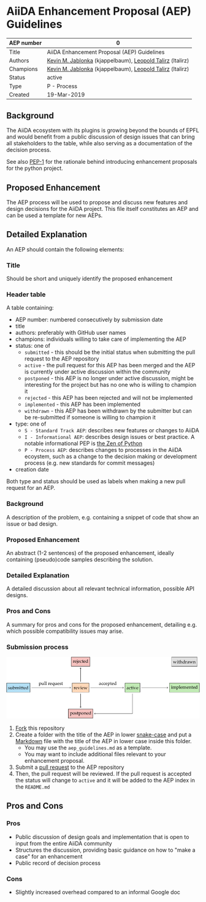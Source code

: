 # AiiDA Enhancement Proposal (AEP) Guidelines

| AEP number | 0                                                            |
|------------|--------------------------------------------------------------|
| Title      | AiiDA Enhancement Proposal (AEP) Guidelines                  |
| Authors    | [Kevin M. Jablonka](mailto:kevin.jablonka@epfl.ch) (kjappelbaum), [Leopold Talirz](mailto:leopold.talirz@epfl.ch) (ltalirz)|
| Champions  | [Kevin M. Jablonka](mailto:kevin.jablonka@epfl.ch) (kjappelbaum), [Leopold Talirz](mailto:leopold.talirz@epfl.ch) (ltalirz)|
| Status     | active                                                       |
| Type       | P - Process                                                  |
| Created    | 19-Mar-2019                                                  |

## Background 
The AiiDA ecosystem with its plugins is growing beyond the bounds of EPFL
and would benefit from a public discussion of design issues that can bring 
all stakeholders to the table, while also serving as a documentation of the decision process.

See also [PEP-1](https://www.python.org/dev/peps/pep-0001/) for the rationale behind
introducing enhancement proposals for the python project. 

## Proposed Enhancement 
The AEP process will be used to propose and discuss new features and design decisions for the AiiDA project. 
This file itself constitutes an AEP and can be used a template for new AEPs. 

## Detailed Explanation 
An AEP should contain the following elements:

### Title

Should be short and uniquely identify the proposed enhancement

### Header table

A table containing:
  * AEP number: numbered consecutively by submission date
  * title
  * authors: preferably with GitHub user names
  * champions: individuals willing to take care of implementing the AEP
  * status: one of
    * `submitted` - this should be the initial status when submitting the pull request to the AEP repository
    * `active` - the pull request for this AEP has been merged and the AEP is currently under active discussion within the community 
    * `postponed` - this AEP is no longer under active discussion, might be interesting for the project but has no one who is willing to champion it 
    * `rejected` - this AEP has been rejected and will not be implemented
    * `implemented` - this AEP has been implemented
    * `withdrawn` - this AEP has been withdrawn by the submitter but can be re-submitted if someone is willing to champion it
  * type: one of
    * `S - Standard Track AEP`: describes new features or changes to AiiDA
    * `I - Informational AEP`: describes design issues or best practice. A notable informational PEP is [the Zen of Python](https://www.python.org/dev/peps/pep-0020/)
    * `P - Process AEP`: describes changes to processes in the AiiDA ecoystem, such as a change to the decision making or development process (e.g. new standards for commit messages)
  * creation date

Both type and status should be used as labels when making a new pull request for an AEP.

### Background

A description of the problem, e.g. containing a snippet of code that show an issue or bad design.

### Proposed Enhancement

An abstract (1-2 sentences) of the proposed enhancement, ideally containing (pseudo)code samples describing the solution.

### Detailed Explanation

A detailed discussion about all relevant technical information, possible API designs.

### Pros and Cons

A summary for pros and cons for the proposed enhancement, detailing e.g. which possible compatibility issues may arise.

### Submission process

![AEP submission process](aep_diagram.png) 

1. [Fork](https://help.github.com/en/articles/fork-a-repo) this repository
2. Create a folder with the title of the AEP in lower [snake-case](https://en.wikipedia.org/wiki/Snake_case)
   and put a [Markdown](https://guides.github.com/features/mastering-markdown/) file with the title of the AEP in lower case inside this folder.
     * You may use the `aep_guidelines.md` as a template.
     * You may want to include additional files relevant to your enhancement proposal.
3. Submit a [pull request](https://help.github.com/en/articles/creating-a-pull-request) to the AEP repository
4. Then, the pull request will be reviewed. If the pull request is accepted the status will change to `active` and it will be added to the AEP index in the `README.md` 

## Pros and Cons 

### Pros
* Public discussion of design goals and implementation that is open to input from the entire AiiDA community
* Structures the discussion, providing basic guidance on how to "make a case" for an enhancement
* Public record of decision process 

### Cons
* Slightly increased overhead compared to an informal Google doc
